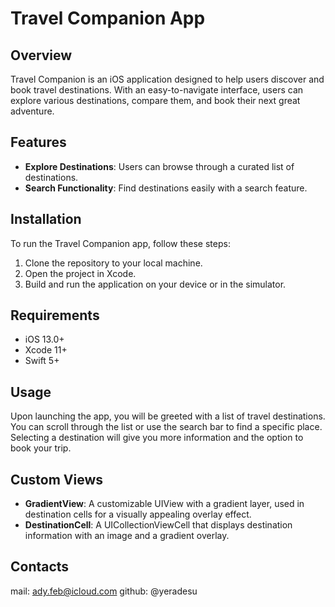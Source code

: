 # Travel Companion App

## Overview
Travel Companion is an iOS application designed to help users discover and book travel destinations. With an easy-to-navigate interface, users can explore various destinations, compare them, and book their next great adventure.

## Features
- **Explore Destinations**: Users can browse through a curated list of destinations.
- **Search Functionality**: Find destinations easily with a search feature.

## Installation
To run the Travel Companion app, follow these steps:

1. Clone the repository to your local machine.
2. Open the project in Xcode.
3. Build and run the application on your device or in the simulator.

## Requirements
- iOS 13.0+
- Xcode 11+
- Swift 5+

## Usage
Upon launching the app, you will be greeted with a list of travel destinations. You can scroll through the list or use the search bar to find a specific place. Selecting a destination will give you more information and the option to book your trip.

## Custom Views
- **GradientView**: A customizable UIView with a gradient layer, used in destination cells for a visually appealing overlay effect.
- **DestinationCell**: A UICollectionViewCell that displays destination information with an image and a gradient overlay.

## Contacts

mail: ady.feb@icloud.com 
github: @yeradesu
